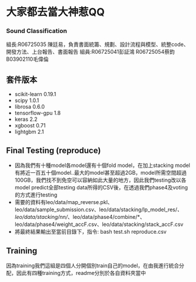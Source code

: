 # 大家都去當大神惹QQ
### Sound Classification ###

組長:R06725035 陳廷易，負責書面統籌、規劃、設計流程與模型、統整code、開發方法、上台報告、書面報告
組員:R06725041彭証鴻 R06725054蔡鈞 B03902110毛偉倫

## 套件版本 ##
- scikit-learn 0.19.1
- scipy 1.0.1
- librosa 0.6.0
- tensorflow-gpu 1.8
- keras 2.2
- xgboost 0.71
- lightgbm 2.1

## Final Testing (reproduce) ##
- 因為我們有十種model各model還有十個fold model，在加上stacking model有將近一百五十個model..最大的model甚至超過2GB，model所需空間超過100GB，我們找不到免空可以容納如此大量的地方，因此我們testing改以各model predict全部testing data所得的CSV後，在透過我們phase4及voting的方式進行testing
- 需要的資料有leo/data/map_reverse.pkl、leo/data/sample_submission.csv、leo/data/stacking/lp_model_res/*、leo/data/stacking/nn/*、leo/data/phase4/combine/*、leo/data/phase4/weight_accF.csv、leo/data/stacking/stack_accF.csv
- 將最終結果輸出至當前目錄下，指令: bash test.sh reproduce.csv

## Training ##
因為training我們這組是四個人分開個別train自己的model，在由我進行統合分配，因此有四種training方式，readme分別於各自資料夾當中

